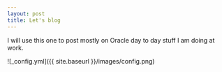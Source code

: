 ```yaml
---
layout: post
title: Let's blog
---
```


I will use this one to post mostly on Oracle day to day stuff I am doing at work.

![_config.yml]({{ site.baseurl }}/images/config.png)
